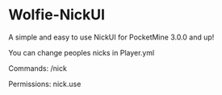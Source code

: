 # Wolfie-NickUI
A simple and easy to use NickUI for PocketMine 3.0.0 and up!

You can change peoples nicks in Player.yml

Commands: /nick

Permissions: nick.use

